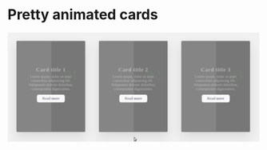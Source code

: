 # Pretty animated cards
![Image alt](https://github.com/vladsosnov/css-tricks/blob/master/Cards/Pretty%20card/demo.gif)
